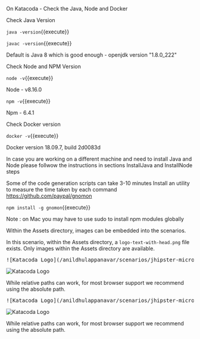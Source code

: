 On Katacoda - Check the Java, Node and Docker

Check Java Version

`java -version`{{execute}}

`javac -version`{{execute}}

Default is Java 8 which is good enough  - openjdk version "1.8.0_222"

Check Node and NPM Version

`node -v`{{execute}}

Node - v8.16.0

`npm -v`{{execute}}

Npm - 6.4.1

Check Docker version

`docker -v`{{execute}}

Docker version 18.09.7, build 2d0083d

In case you are working on a different machine and need to install Java and Node
please follwow the instructions in sections InstallJava and InstallNode steps


Some of the code generation scripts can take 3-10 minutes
Install an utility to measure the time taken by each command 
https://github.com/paypal/gnomon 

`npm install -g gnomon`{{execute}}

Note : on Mac you may have to use sudo to install npm modules globally

Within the Assets directory, images can be embedded into the scenarios.

In this scenario, within the Assets directory, a `logo-text-with-head.png` file exists. Only images within the Assets directory are available.

<pre>
![Katacoda Logo](/anildhulappanavar/scenarios/jhipster-microservice/assets/logo-text-with-head.png)
</pre>

![Katacoda Logo](/anildhulappanavar/scenarios/jhipster-microservice/assets/logo-text-with-head.png)

While relative paths can work, for most browser support we recommend using the absolute path.

<pre>
![Katacoda Logo](/anildhulappanavar/scenarios/jhipster-microservice/assets/DomianArchitectureUsingJHStudio.png)
</pre>

![Katacoda Logo](/anildhulappanavar/scenarios/jhipster-microservice/assets/DomianArchitectureUsingJHStudio.png)

While relative paths can work, for most browser support we recommend using the absolute path.